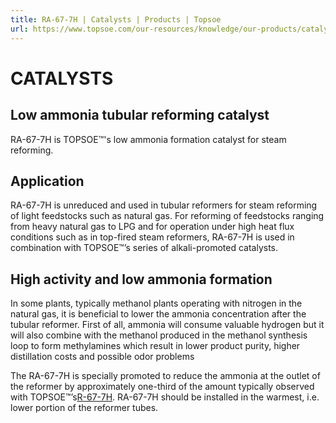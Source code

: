 ```yaml
---
title: RA-67-7H | Catalysts | Products | Topsoe
url: https://www.topsoe.com/our-resources/knowledge/our-products/catalysts/ra-67-7h#main-content
---
```


# CATALYSTS

## Low ammonia tubular reforming catalyst

RA-67-7H is TOPSOE™'s low ammonia formation catalyst for steam reforming.

## Application

RA-67-7H is unreduced and used in tubular reformers for steam reforming of light feedstocks such as natural gas. For reforming of feedstocks ranging from heavy natural gas to LPG and for operation under high heat flux conditions such as in top-fired steam reformers, RA-67-7H is used in combination with TOPSOE™’s series of alkali-promoted catalysts.

## High activity and low ammonia formation

In some plants, typically methanol plants operating with nitrogen in the natural gas, it is beneficial to lower the ammonia concentration after the tubular reformer. First of all, ammonia will consume valuable hydrogen but it will also combine with the methanol produced in the methanol synthesis loop to form methylamines which result in lower product purity, higher distillation costs and possible odor problems

The RA-67-7H is specially promoted to reduce the ammonia at the outlet of the reformer by approximately one-third of the amount typically observed with TOPSOE™’s[R-67-7H](/products/catalysts/r-67-7h). RA-67-7H should be installed in the warmest, i.e. lower portion of the reformer tubes.
